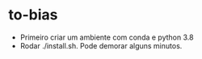 # to-bias

- Primeiro criar um ambiente com conda e python 3.8
- Rodar ./install.sh. Pode demorar alguns minutos.
